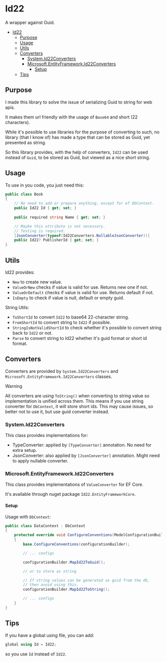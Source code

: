 # Id22

A wrapper against Guid.

<!-- TOC -->

- [Id22](#id22)
    - [Purpose](#purpose)
    - [Usage](#usage)
    - [Utils](#utils)
    - [Converters](#converters)
        - [System.Id22Converters](#systemid22converters)
        - [Microsoft.EntityFramework.Id22Converters](#microsoftentityframeworkid22converters)
            - [Setup](#setup)
    - [Tips](#tips)

<!-- /TOC -->


## Purpose

I made this library to solve the issue of serializing Guid to string for web apis.

It makes them url friendly with the usage of `Base64` and short (22 characters).

While it's possible to use libraries for the purpose of converting to such,
no library (that I know of) has made a type that can be stored as Guid, yet presented as string.

So this library provides, with the help of converters, `Id22` can be used instead of `Guid`, to be stored as Guid, but viewed as a nice short string.


## Usage

To use in you code, you just need this:

```cs
public class Book
{
    // No need to add or prepare anything, except for ef DbContext.
    public Id22 Id { get; set; } 
    
    public required string Name { get; set; }

    // Maybe this attribute is not necessary. 
    // Testing is required.
    [JsonConverter(typeof(Id22Converters.NullableJsonConverter))]
    public Id22? PublisherId { get; set; }
}
```

## Utils

Id22 provides:

- `New` to create new value.
- `ValueOrNew` checks if value is valid for use. Returns new one if not.
- `ValueOrDefault` checks if value is valid for use. Returns default if not.
- `IsEmpty` to check if value is null, default or empty guid.

String Utils:

- `ToShortId` to convert `Id22` to base64 22-character string.
- `FromShortId` to convert string to `Id22` if possible.
- `StringIsNotValidShortId` to check whether it's possible to convert string back to `Id22` or not.
- `Parse` to convert string to Id22 whether it's guid format or short id format.

## Converters

Converters are provided by `System.Id22Converters` and `Microsoft.EntityFramework.Id22Converters` classes.

> [!Warning]
>
> All converters are using `ToString()` when converting to string value so implementation is unified across them. 
> This means if you use string converter for `DbContext`, it will store short ids.
> This may cause issues, so better not to use it, but use guid converter instead. 

### System.Id22Converters

This class provides implementations for:

- TypeConverter: applied by `[TypeConverter]` annotation. No need for extra setup.
- JsonConverter: also applied by `[JsonConverter]` annotation. Might need to apply nullable converter.

### Microsoft.EntityFramework.Id22Converters

This class provides implementations of `ValueConverter` for EF Core.

It's available through nuget package `Id22.EntityFrameworkCore`.

#### Setup

Usage with `DbContext`:

```cs
public class DataContext : DbContext
{
    protected override void ConfigureConventions(ModelConfigurationBuilder configurationBuilder)
    {
        base.ConfigureConventions(configurationBuilder);

        // ... configs

        configurationBuilder.MapId22ToGuid(); 

        // or to store as string

        // If string values can be generated as guid from the db,
        // then avoid using this.
        configurationBuilder.MapId22ToString();

        // ... configs
    }
}
```
## Tips

If you have a global using file, you can add:

```cs
global using Id = Id22;
```

so you use `Id` instead of `Id22`.
